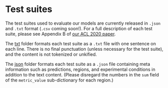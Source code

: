 # Test suites

The test suites used to evaluate our models are currently released in `.json` and `.txt` format (`.csv` coming soon!). For a full description of each test suite, please see Appendix B of [our ACL 2020 paper](https://arxiv.org/abs/2005.03692).

The [txt](txt) folder formats each test suite as a `.txt` file with one sentence on each line. There is no final punctuation (unless necessary for the test suite), and the content is not tokenized or unkified. 

The [json](json) folder formats each test suite as a `.json` file containing meta information such as predictions, regions, and experimental conditions in addition to the text content. (Please disregard the numbers in the `sum` field of the `metric_value` sub-dictionary for each region.)
